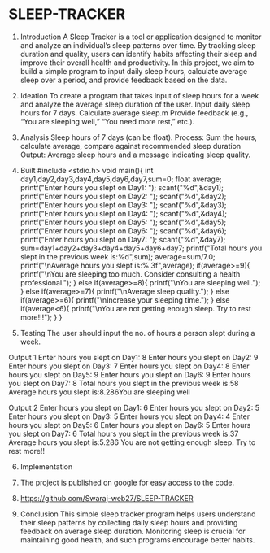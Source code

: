 # SLEEP-TRACKER
1. Introduction
 A Sleep Tracker is a tool or application designed to monitor and analyze an individual’s sleep patterns over time. By tracking sleep duration and quality, users can identify habits affecting their sleep and improve their overall health and productivity. In this project, we aim to build a simple program to input daily sleep hours, calculate average sleep over a period, and provide feedback based on the data.

2. Ideation
To create a program that takes input of sleep hours for a week and analyze the average sleep duration of the user. 
Input daily sleep hours for 7 days. Calculate average sleep.m Provide feedback (e.g., “You are sleeping well,” “You need more rest,” etc.).

3. Analysis
Sleep hours of 7 days (can be float). 
Process: Sum the hours, calculate average, compare against recommended sleep duration 
Output: Average sleep hours and a message indicating sleep quality.

4. Built
#include <stdio.h>
void main(){
    int day1,day2,day3,day4,day5,day6,day7,sum=0;
    float average;
    printf("Enter hours you slept on Day1: ");
    scanf("%d",&day1);
    printf("Enter hours you slept on Day2: ");
    scanf("%d",&day2);
    printf("Enter hours you slept on Day3: ");
    scanf("%d",&day3);
    printf("Enter hours you slept on Day4: ");
    scanf("%d",&day4);
    printf("Enter hours you slept on Day5: ");
    scanf("%d",&day5);
    printf("Enter hours you slept on Day6: ");
    scanf("%d",&day6);
    printf("Enter hours you slept on Day7: ");
    scanf("%d",&day7);
    sum=day1+day2+day3+day4+day5+day6+day7;
    printf("Total hours you slept in the previous week is:%d",sum);
    average=sum/7.0;
    printf("\nAverage hours you slept is:%.3f",average);
    if(average>=9){
        printf("\nYou are sleeping too much. Consider consulting a health professional.");
    }
    else if(average>=8){
            printf("\nYou are sleeping well.");
    }
    else if(average>=7){
        printf("\nAverage sleep quality.");
    }
    else if(average>=6){
        printf("\nIncrease your sleeping time.");
    }
    else if(average<6){
        printf("\nYou are not getting enough sleep. Try to rest more!!!");
    }
}

5. Testing
The user should input the no. of hours a person slept during a week.

Output 1
Enter hours you slept on Day1: 8
Enter hours you slept on Day2: 9
Enter hours you slept on Day3: 7
Enter hours you slept on Day4: 8
Enter hours you slept on Day5: 9
Enter hours you slept on Day6: 9
Enter hours you slept on Day7: 8
Total hours you slept in the previous week is:58
Average hours you slept is:8.286You are sleeping well

Output 2
Enter hours you slept on Day1: 6
Enter hours you slept on Day2: 5
Enter hours you slept on Day3: 5
Enter hours you slept on Day4: 4
Enter hours you slept on Day5: 6
Enter hours you slept on Day6: 5
Enter hours you slept on Day7: 6
Total hours you slept in the previous week is:37
Average hours you slept is:5.286
You are not getting enough sleep. Try to rest more!!

6. Implementation
7. The project is published on google for easy access to the code.
8. https://github.com/Swaraj-web27/SLEEP-TRACKER

9. Conclusion
This simple sleep tracker program helps users understand their sleep patterns by collecting daily sleep hours and providing feedback on average sleep duration. Monitoring sleep is crucial for maintaining good health, and such programs encourage better habits.


